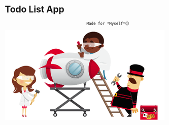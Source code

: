 #                               Todo List App
                                        Made for *Myself*😐
 ![](image.png)
